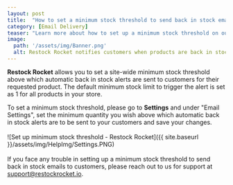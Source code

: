 ```yaml
---
layout: post
title:  "How to set a minimum stock threshold to send back in stock emails to customers?"
category: [Email Delivery]
teaser: "Learn more about how to set up a minimum stock threshold on our app for your store"
image:
  path: '/assets/img/Banner.png'
  alt: Restock Rocket notifies customers when products are back in stock
---
```

**Restock Rocket** allows you to set a site-wide minimum stock threshold above which automatic back in stock alerts are sent to customers for their requested product. The default minimum stock limit to trigger the alert is set as 1 for all products in your store.

To set a minimum stock threshold, please go to **Settings** and under "Email Settings", set the minimum quantity you wish above which automatic back in stock alerts are to be sent to your customers and save your changes.
<br/>
<br/>
![Set up minimum stock threshold - Restock Rocket]({{ site.baseurl }}/assets/img/HelpImg/Settings.PNG)
<br/>
<br/>
If you face any trouble in setting up a minimum stock threshold to send back in stock emails to customers, please reach out to us for support at <a href="mailto:support@restockrocket.io">support@restockrocket.io</a>.
